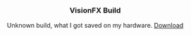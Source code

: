 <div align="center">
  
### VisionFX Build
Unknown build, what I got saved on my hardware.
[Download](https://github.com/CatsPnewed1337/ForkBounce-Archive/raw/main/VisionFX/VisionFX-Build.jar)
  
</div>
